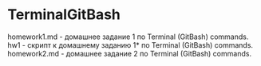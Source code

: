 # TerminalGitBash

homework1.md - домашнее задание 1 по Terminal (GitBash) commands.  
hw1 - скрипт к домашнему заданию 1* по Terminal (GitBash) commands.  
homework2.md - домашнее задание 2 по Terminal (GitBash) commands.
